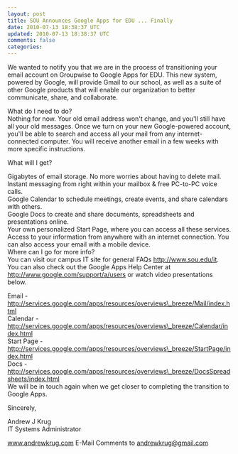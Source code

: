 ```yaml
---           
layout: post
title: SOU Announces Google Apps for EDU ... Finally
date: 2010-07-13 18:38:37 UTC
updated: 2010-07-13 18:38:37 UTC
comments: false
categories: 
---
```

We wanted to notify you that we are in the process of transitioning your email account on Groupwise to Google Apps for EDU. This new system, powered by Google, will provide Gmail to our school, as well as a suite of other Google products that will enable our organization to better communicate, share, and collaborate.  

What do I need to do?  
Nothing for now. Your old email address won't change, and you'll still have all your old messages. Once we turn on your new Google-powered account, you'll be able to search and access all your mail from any internet-connected computer. You will receive another email in a few weeks with more specific instructions.  

What will I get?  

Gigabytes of email storage. No more worries about having to delete mail.  
Instant messaging from right within your mailbox & free PC-to-PC voice calls.  
Google Calendar to schedule meetings, create events, and share calendars with others.  
Google Docs to create and share documents, spreadsheets and presentations online.  
Your own personalized Start Page, where you can access all these services.  
Access to your information from anywhere with an internet connection. You can also access your email with a mobile device.  
Where can I go for more info?  
You can visit our campus IT site for general FAQs http://www.sou.edu/it. You can also check out the Google Apps Help Center at http://www.google.com/support/a/users or watch video presentations below.  

Email - http://services.google.com/apps/resources/overviews\_breeze/Mail/index.html  
Calendar - http://services.google.com/apps/resources/overviews\_breeze/Calendar/index.html  
Start Page - http://services.google.com/apps/resources/overviews\_breeze/StartPage/index.html  
Docs - http://services.google.com/apps/resources/overviews\_breeze/DocsSpreadsheets/index.html  
We will be in touch again when we get closer to completing the transition to Google Apps.  

Sincerely,  

Andrew J Krug  
IT Systems Administrator

www.andrewkrug.com E-Mail Comments to andrewkrug@gmail.com
